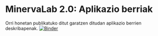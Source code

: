 # MinervaLab 2.0: Aplikazio berriak
Orri honetan publikatuko ditut garatzen ditudan aplikazio berrien deskribapenak.
[![Binder](https://mybinder.org/badge_logo.svg)](https://mybinder.org/v2/gh/Ikergym/MinervaLab/AplikazioBerriak)
